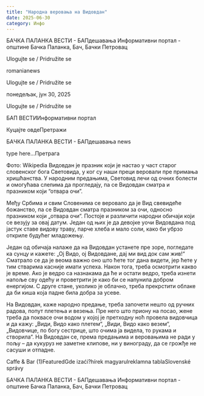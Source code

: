```yaml
---
title: "Народна веровања на Видовдан"
date: 2025-06-30
category: Инфо
---
```


БАЧКА ПАЛАНКА ВЕСТИ - БАПдешавања Информативни портал - општине Бачка Паланка, Бач, Бачки Петровац

Ulogujte se / Pridružite se

romanianews

Ulogujte se / Pridružite se

понедељак, јун 30, 2025

Ulogujte se / Pridružite se

БАП ВЕСТИИнформативни портал

Куцајте овдеПретражи

БАЧКА ПАЛАНКА ВЕСТИ - БАПдешавања news

type here...Претрага

Фото: Wikipedia
            Видовдан је празник који је настао у част старог словенског бога Световида, у ког су наши преци веровали пре примања хришћанства. У народним предањима, Световид лечи од очних болести и омогућава слепима да прогледају, па се Видовдан сматра и празником који “отвара очи”.

Међу Србима и свим Словенима се веровало да је Вид свевидеће божанство, па се Видовдан сматра празником за очи, односно празником који „отвара очи“.
Постоје и различити народни обичаји који се везују за овај датум. Један од њих је да девојке уочи Видовдана под јастук ставе видову траву, парче хлеба и мало соли, како би убрзо откриле будућег младожењу.


Један од обичаја налаже да на Видовдан устанете пре зоре, погледате ка сунцу и кажете: „Ој Видо, ој Видовдане, дај ми вид док сам жив!“ Сматрало се да је веома важно оно што ћете тог дана видети, јер ћете у тим стварима касније имати успеха. Након тога, треба осмотрити какво је време. Ако је ведро са назнакама да ће и остати ведро, треба изнети напоље сву одећу и проветрити је како би се напунила добром енергијом. С друге стане, уколико је облачно, треба прекрстити облаке да би киша која падне била добра за усеве.


На Видовдан, каже народно предање, треба започети нешто од ручних радова, попут плетења и везења. Пре него што приону на посао, жене треба да поквасе очи водом у којој је претходну ноћ провела видовчица и да кажу: „Види, Видо како плетем“, „Види, Видо како везем“, „Видовчице, по богу сестрице, што очима ја видела, то рукама и створила“.
На Видовдан се, према предањима и веровањима не ради у пољу – да кукуруз не заметне клипове, ни у винограду, да се грожђе не сасуши и отпадне.

Caffe & Bar (1)FeaturedGde izaći?hírek magyarulreklamna tablaSlovenské správy

БАЧКА ПАЛАНКА ВЕСТИ - БАПдешавања Информативни портал - општине Бачка Паланка, Бач, Бачки Петровац
